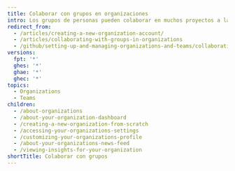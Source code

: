 ```yaml
---
title: Colaborar con grupos en organizaciones
intro: Los grupos de personas pueden colaborar en muchos proyectos a la vez en cuentas d ela organización.
redirect_from:
  - /articles/creating-a-new-organization-account/
  - /articles/collaborating-with-groups-in-organizations
  - /github/setting-up-and-managing-organizations-and-teams/collaborating-with-groups-in-organizations
versions:
  fpt: '*'
  ghes: '*'
  ghae: '*'
  ghec: '*'
topics:
  - Organizations
  - Teams
children:
  - /about-organizations
  - /about-your-organization-dashboard
  - /creating-a-new-organization-from-scratch
  - /accessing-your-organizations-settings
  - /customizing-your-organizations-profile
  - /about-your-organizations-news-feed
  - /viewing-insights-for-your-organization
shortTitle: Colaborar con grupos
---
```


